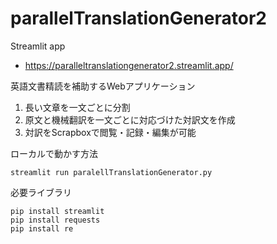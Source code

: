 # parallelTranslationGenerator2

Streamlit app
- https://paralleltranslationgenerator2.streamlit.app/

英語文書精読を補助するWebアプリケーション
1. 長い文章を一文ごとに分割
2. 原文と機械翻訳を一文ごとに対応づけた対訳文を作成
3. 対訳をScrapboxで閲覧・記録・編集が可能

ローカルで動かす方法
```
streamlit run paralellTranslationGenerator.py
```

必要ライブラリ
```
pip install streamlit
pip install requests
pip install re
```
